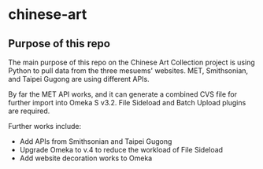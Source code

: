# chinese-art

## Purpose of this repo

The main purpose of this repo on the Chinese Art Collection project is using Python to pull data from the three mesuems' websites. MET, Smithsonian, and Taipei Gugong are using different APIs.

By far the MET API works, and it can generate a combined CVS file for further import into Omeka S v3.2. File Sideload and Batch Upload plugins are required.

Further works include:

- Add APIs from Smithsonian and Taipei Gugong
- Upgrade Omeka to v.4 to reduce the workload of File Sideload
- Add website decoration works to Omeka

